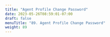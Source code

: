 ```yaml
---
title: "Agent Profile Change Password"
date: 2023-05-26T08:59:01-07:00
draft: false
menuTitle: "89. Agent Profile Change Password"
weight: 89
---
```


